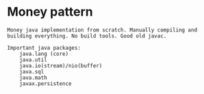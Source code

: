 # Money pattern
    Money java implementation from scratch. Manually compiling and building everything. No build tools. Good old javac. 

    Important java packages:
        java.lang (core)
        java.util
        java.io(stream)/nio(buffer)
        java.sql
        java.math
        javax.persistence

